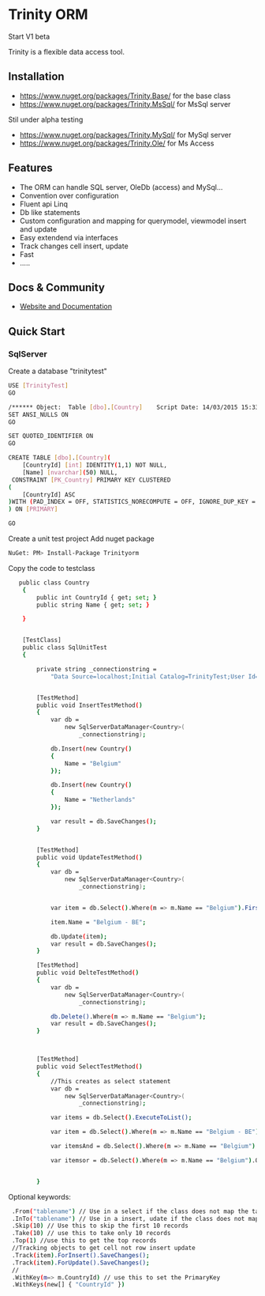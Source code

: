 # Trinity ORM
Start V1 beta


Trinity is a flexible data access tool.


## Installation


- https://www.nuget.org/packages/Trinity.Base/ for the base class
- https://www.nuget.org/packages/Trinity.MsSql/ for MsSql server

Stil under alpha testing
- https://www.nuget.org/packages/Trinity.MySql/ for MySql server
- https://www.nuget.org/packages/Trinity.Ole/ for Ms Access 



## Features

- The ORM can handle SQL server, OleDb (access) and MySql...
- Convention over configuration
- Fluent api Linq
- Db like statements
- Custom configuration and mapping for querymodel, viewmodel insert and update
- Easy extendend via interfaces
- Track changes cell insert, update
- Fast
- .....

## Docs & Community

* [Website and Documentation](http://devthings.net/?p=31)


## Quick Start

### SqlServer

Create a database "trinitytest"
```bash
USE [TrinityTest]
GO

/****** Object:  Table [dbo].[Country]    Script Date: 14/03/2015 15:33:35 ******/
SET ANSI_NULLS ON
GO

SET QUOTED_IDENTIFIER ON
GO

CREATE TABLE [dbo].[Country](
	[CountryId] [int] IDENTITY(1,1) NOT NULL,
	[Name] [nvarchar](50) NULL,
 CONSTRAINT [PK_Country] PRIMARY KEY CLUSTERED 
(
	[CountryId] ASC
)WITH (PAD_INDEX = OFF, STATISTICS_NORECOMPUTE = OFF, IGNORE_DUP_KEY = OFF, ALLOW_ROW_LOCKS = ON, ALLOW_PAGE_LOCKS = ON) ON [PRIMARY]
) ON [PRIMARY]

GO
```

Create a unit test project
Add nuget package
```bash  
NuGet: PM> Install-Package Trinityorm 
```
Copy the code to testclass
```bash  
   public class Country
    {
        public int CountryId { get; set; }
        public string Name { get; set; }

    }


    [TestClass]
    public class SqlUnitTest
    {

        private string _connectionstring =
            "Data Source=localhost;Initial Catalog=TrinityTest;User Id=[usernam];Password=[password]";


        [TestMethod]
        public void InsertTestMethod()
        {
            var db =
                new SqlServerDataManager<Country>(
                    _connectionstring);

            db.Insert(new Country()
            {
                Name = "Belgium"
            });

            db.Insert(new Country()
            {
                Name = "Netherlands"
            });

            var result = db.SaveChanges();
        }


        [TestMethod]
        public void UpdateTestMethod()
        {
            var db =
                new SqlServerDataManager<Country>(
                    _connectionstring);


            var item = db.Select().Where(m => m.Name == "Belgium").FirstOrDefault();

            item.Name = "Belgium - BE";

            db.Update(item);
            var result = db.SaveChanges();
        }

        [TestMethod]
        public void DelteTestMethod()
        {
            var db =
                new SqlServerDataManager<Country>(
                    _connectionstring);

            db.Delete().Where(m => m.Name == "Belgium");
            var result = db.SaveChanges();  
        }



        [TestMethod]
        public void SelectTestMethod()
        {
            //This creates as select statement 
            var db =
                new SqlServerDataManager<Country>(
                    _connectionstring);

            var items = db.Select().ExecuteToList();

            var item = db.Select().Where(m => m.Name == "Belgium - BE").FirstOrDefault();

            var itemsAnd = db.Select().Where(m => m.Name == "Belgium").And(m => m.Name == "Netherlands").OrderBy("Name").ExecuteToList();

            var itemsor = db.Select().Where(m => m.Name == "Belgium").Or(m => m.Name == "Netherlands").ExecuteToList();


        }
```

Optional keywords:
```bash  
 .From("tablename") // Use in a select if the class does not map the tablename
 .InTo("tablename") // Use in a insert, udate if the class does not map to the tablename
 .Skip(10) // Use this to skip the first 10 records
 .Take(10) // use this to take only 10 records
 .Top(1) //use this to get the top records
 //Tracking objects to get cell not row insert update 
 .Track(item).ForInsert().SaveChanges();
 .Track(item).ForUpdate().SaveChanges();
 //
 .WithKey(m=> m.CountryId) // use this to set the PrimaryKey
 .WithKeys(new[] { "CountryId" })
 
```







